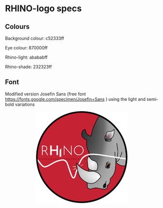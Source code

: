 # RHINO-logo specs

## Colours
Background colour:	c52333ff

Eye colour:		870000ff

Rhino-light:		abababff

Rhino-shade:		232323ff

## Font
Modified version Josefin Sans (free font https://fonts.google.com/specimen/Josefin+Sans ) using the light and semi-bold variations


<p align="center">
  <img src="rhino-logo.svg" alt="rhino-logo" width="300"/>
</p>
